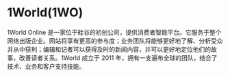 # 

# 1World(1WO)

1World Online 是一家位于硅谷的初创公司，提供消费者智能平台。它服务于整个网络出版企业。网站将享有更高的参与度；业务团队将能够更好地了解、分析受众并从中获利；编辑和记者可以获得及时的新闻内容，并可以更好地定位他们的故事，改善读者关系。1World 成立于 2011 年，拥有一支遍布全球的团队，结合了技术、业务和客户支持技能。

